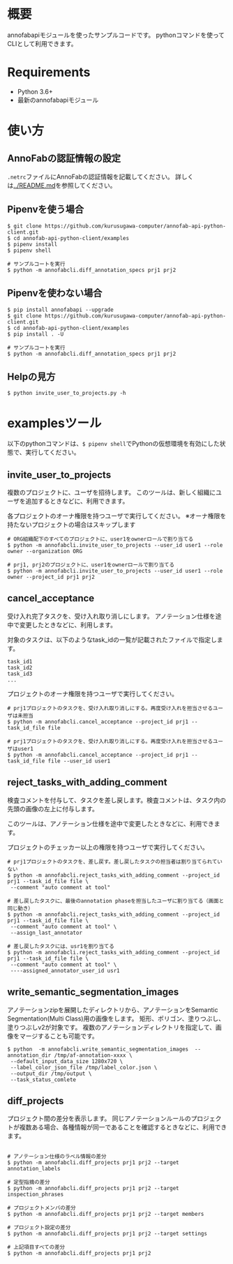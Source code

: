 # 概要
annofabapiモジュールを使ったサンプルコードです。
pythonコマンドを使ってCLIとして利用できます。

# Requirements
* Python 3.6+
* 最新のannofabapiモジュール

# 使い方

## AnnoFabの認証情報の設定
`.netrc`ファイルにAnnoFabの認証情報を記載してください。
詳しくは[../README.md](../README.md)を参照してください。

## Pipenvを使う場合

```
$ git clone https://github.com/kurusugawa-computer/annofab-api-python-client.git
$ cd annofab-api-python-client/examples
$ pipenv install
$ pipenv shell

# サンプルコートを実行
$ python -m annofabcli.diff_annotation_specs prj1 prj2
```

## Pipenvを使わない場合

```
$ pip install annofabapi --upgrade
$ git clone https://github.com/kurusugawa-computer/annofab-api-python-client.git
$ cd annofab-api-python-client/examples
$ pip install . -U

# サンプルコートを実行
$ python -m annofabcli.diff_annotation_specs prj1 prj2
```

## Helpの見方

```
$ python invite_user_to_projects.py -h
```


# examplesツール

以下のpythonコマンドは、`$ pipenv shell`でPythonの仮想環境を有効にした状態で、実行してください。

## invite_user_to_projects
複数のプロジェクトに、ユーザを招待します。
このツールは、新しく組織にユーザを追加するときなどに、利用できます。

各プロジェクトのオーナ権限を持つユーザで実行してください。
※オーナ権限を持たないプロジェクトの場合はスキップします

```
# ORG組織配下のすべてのプロジェクトに、user1をownerロールで割り当てる
$ python -m annofabcli.invite_user_to_projects --user_id user1 --role owner --organization ORG

# prj1, prj2のプロジェクトに、user1をownerロールで割り当てる
$ python -m annofabcli.invite_user_to_projects --user_id user1 --role owner --project_id prj1 prj2
```

## cancel_acceptance
受け入れ完了タスクを、受け入れ取り消しにします。
アノテーション仕様を途中で変更したときなどに、利用します。

対象のタスクは、以下のようなtask_idの一覧が記載されたファイルで指定します。

```
task_id1
task_id2
task_id3
...
```


プロジェクトのオーナ権限を持つユーザで実行してください。

```
# prj1プロジェクトのタスクを、受け入れ取り消しにする。再度受け入れを担当させるユーザは未担当
$ python -m annofabcli.cancel_acceptance --project_id prj1 --task_id_file file

# prj1プロジェクトのタスクを、受け入れ取り消しにする。再度受け入れを担当させるユーザはuser1
$ python -m annofabcli.cancel_acceptance --project_id prj1 --task_id_file file --user_id user1
```

## reject_tasks_with_adding_comment
検査コメントを付与して、タスクを差し戻します。検査コメントは、タスク内の先頭の画像の左上に付与します。

このツールは、アノテーション仕様を途中で変更したときなどに、利用できます。

プロジェクトのチェッカー以上の権限を持つユーザで実行してください。

```
# prj1プロジェクトのタスクを、差し戻す。差し戻したタスクの担当者は割り当てられていない
$ python -m annofabcli.reject_tasks_with_adding_comment --project_id prj1 --task_id_file file \
 --comment "auto comment at tool"

# 差し戻したタスクに、最後のannotation phaseを担当したユーザに割り当てる（画面と同じ動き）
$ python -m annofabcli.reject_tasks_with_adding_comment --project_id prj1 --task_id_file file \
 --comment "auto comment at tool" \
 --assign_last_annotator

# 差し戻したタスクには、usr1を割り当てる
$ python -m annofabcli.reject_tasks_with_adding_comment --project_id prj1 --task_id_file file \
 --comment "auto comment at tool" \
 ----assigned_annotator_user_id usr1

```

## write_semantic_segmentation_images
アノテーションzipを展開したディレクトリから、アノテーションをSemantic Segmentation(Multi Class)用の画像をします。
矩形、ポリゴン、塗りつぶし、塗りつぶしv2が対象です。
複数のアノテーションディレクトリを指定して、画像をマージすることも可能です。


```
$ python  -m annofabcli.write_semantic_segmentation_images  --annotation_dir /tmp/af-annotation-xxxx \
 --default_input_data_size 1280x720 \
 --label_color_json_file /tmp/label_color.json \
 --output_dir /tmp/output \
 --task_status_comlete
```



## diff_projects
プロジェクト間の差分を表示します。
同じアノテーションルールのプロジェクトが複数ある場合、各種情報が同一であることを確認するときなどに、利用できます。


```

# アノテーション仕様のラベル情報の差分
$ python -m annofabcli.diff_projects prj1 prj2 --target annotation_labels

# 定型指摘の差分
$ python -m annofabcli.diff_projects prj1 prj2 --target inspection_phrases

# プロジェクトメンバの差分
$ python -m annofabcli.diff_projects prj1 prj2 --target members

# プロジェクト設定の差分
$ python -m annofabcli.diff_projects prj1 prj2 --target settings

# 上記項目すべての差分
$ python -m annofabcli.diff_projects prj1 prj2
```

